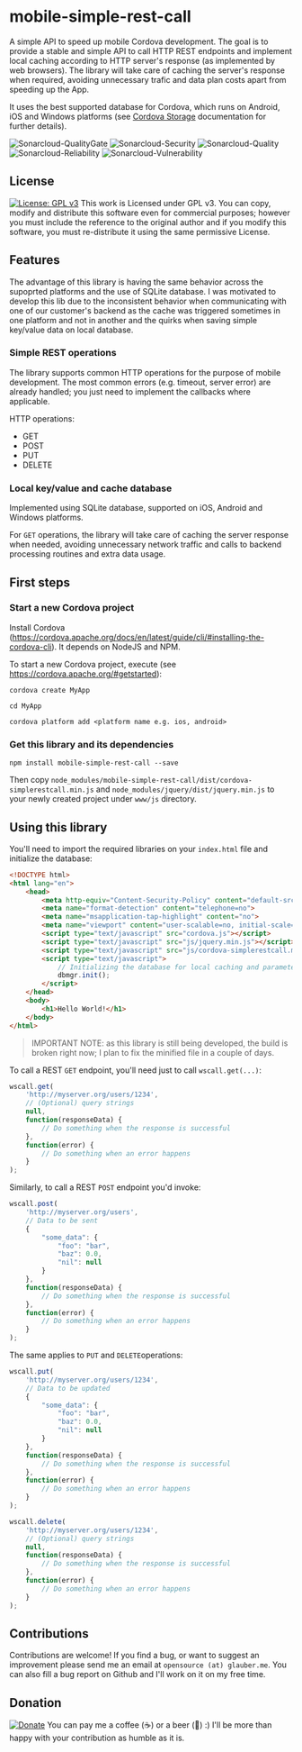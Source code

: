# mobile-simple-rest-call
A simple API to speed up mobile Cordova development. The goal is to provide a stable and simple API to call HTTP REST endpoints and implement local caching according to HTTP server's response (as implemented by web browsers).
The library will take care of caching the server's response when required, avoiding unnecessary trafic and data plan costs apart from speeding up the App.

It uses the best supported database for Cordova, which runs on Android, iOS and Windows platforms (see [Cordova Storage](http://cordova.apache.org/docs/en/7.x/cordova/storage/storage.html#sqlite-plugin) documentation for further details).

![Sonarcloud-QualityGate](https://sonarcloud.io/api/project_badges/measure?project=cordova-simplerestcall&metric=alert_status)
![Sonarcloud-Security](https://sonarcloud.io/api/project_badges/measure?project=cordova-simplerestcall&metric=security_rating)
![Sonarcloud-Quality](https://sonarcloud.io/api/project_badges/measure?project=cordova-simplerestcall&metric=sqale_rating)
![Sonarcloud-Reliability](https://sonarcloud.io/api/project_badges/measure?project=cordova-simplerestcall&metric=reliability_rating)
![Sonarcloud-Vulnerability](https://sonarcloud.io/api/project_badges/measure?project=cordova-simplerestcall&metric=vulnerabilities)

## License

[![License: GPL v3](https://img.shields.io/badge/License-GPL%20v3-blue.svg)](https://www.gnu.org/licenses/gpl-3.0) This work is Licensed under GPL v3. You can copy, modify and distribute this software even for commercial purposes; however you must include the reference to the original author and if you modify this software, you must re-distribute it using the same permissive License.

## Features

The advantage of this library is having the same behavior across the supoprted platforms and the use of SQLite database. I was motivated to develop this lib due to the inconsistent behavior when communicating with one of our customer's backend as the cache was triggered sometimes in one platform and not in another and the quirks when saving simple key/value data on local database.

### Simple REST operations
The library supports common HTTP operations for the purpose of mobile development. The most common errors (e.g. timeout, server error) are already handled; you just need to implement the callbacks where applicable.

HTTP operations:

- GET
- POST
- PUT
- DELETE

### Local key/value and cache database
Implemented using SQLite database, supported on iOS, Android and Windows platforms. 

For ```GET``` operations, the library will take care of caching the server response when needed, avoiding unnecessary network traffic and calls to backend processing routines and extra data usage. 

## First steps

### Start a new Cordova project
Install Cordova (https://cordova.apache.org/docs/en/latest/guide/cli/#installing-the-cordova-cli). It depends on NodeJS and NPM.

To start a new Cordova project, execute (see https://cordova.apache.org/#getstarted):

```
cordova create MyApp

cd MyApp

cordova platform add <platform name e.g. ios, android>
```

### Get this library and its dependencies

```
npm install mobile-simple-rest-call --save
```

Then copy ```node_modules/mobile-simple-rest-call/dist/cordova-simplerestcall.min.js``` and ```node_modules/jquery/dist/jquery.min.js```  to your newly created project under ```www/js``` directory.

## Using this library

You'll need to import the required libraries on your `index.html` file and initialize the database:

```html
<!DOCTYPE html>
<html lang="en">
    <head>
        <meta http-equiv="Content-Security-Policy" content="default-src 'self' data: gap: https://ssl.gstatic.com 'unsafe-eval'; style-src 'self' 'unsafe-inline'; media-src *; img-src 'self' data: content:; script-src * data: https://ssl.gstatic.com 'unsafe-inline' 'unsafe-eval';">
        <meta name="format-detection" content="telephone=no">
        <meta name="msapplication-tap-highlight" content="no">
        <meta name="viewport" content="user-scalable=no, initial-scale=1, maximum-scale=1, minimum-scale=1, width=device-width">
        <script type="text/javascript" src="cordova.js"></script>
        <script type="text/javascript" src="js/jquery.min.js"></script> <!-- here... -->
        <script type="text/javascript" src="js/cordova-simplerestcall.min.js"></script> <!-- ...and here -->
        <script type="text/javascript">
            // Initializing the database for local caching and parameters
            dbmgr.init();
        </script>
    </head>
    <body>
        <h1>Hello World!</h1>
    </body>
</html>
```

> IMPORTANT NOTE: as this library is still being developed, the build is broken right now; I plan to fix the minified file in a couple of days.

To call a REST `GET` endpoint, you'll need just to call `wscall.get(...)`:

```javascript
wscall.get(
    'http://myserver.org/users/1234',
    // (Optional) query strings
    null,
    function(responseData) {
        // Do something when the response is successful
    },
    function(error) {
        // Do something when an error happens
    }
);
```

Similarly, to call a REST `POST` endpoint you'd invoke:
```javascript
wscall.post(
    'http://myserver.org/users',
    // Data to be sent
    {
        "some_data": {
            "foo": "bar",
            "baz": 0.0,
            "nil": null
        }
    },
    function(responseData) {
        // Do something when the response is successful
    },
    function(error) {
        // Do something when an error happens
    }
);
```

The same applies to ```PUT``` and ```DELETE```operations: 

```javascript
wscall.put(
    'http://myserver.org/users/1234',
    // Data to be updated
    {
        "some_data": {
            "foo": "bar",
            "baz": 0.0,
            "nil": null
        }
    },
    function(responseData) {
        // Do something when the response is successful
    },
    function(error) {
        // Do something when an error happens
    }
);
```

```javascript
wscall.delete(
    'http://myserver.org/users/1234',
    // (Optional) query strings
    null,
    function(responseData) {
        // Do something when the response is successful
    },
    function(error) {
        // Do something when an error happens
    }
);
```

## Contributions

Contributions are welcome! If you find a bug, or want to suggest an improvement please send me an email at ```opensource (at) glauber.me```. You can also fill a bug report on Github and I'll work on it on my free time.

## Donation 

[![Donate](https://img.shields.io/badge/Donate-PayPal-green.svg)](https://www.paypal.com/cgi-bin/webscr?cmd=_donations&business=FNS4EKFJHJNA4&lc=BR&item_name=Opensource%20Glauber%20ME&item_number=cordova%2dsimplewebcall%20library&currency_code=USD&bn=PP%2dDonationsBF%3abtn_donateCC_LG%2egif%3aNonHosted) You can pay me a coffee (:coffee:) or a beer (:beers:) :) I'll be more than happy with your contribution as humble as it is.
